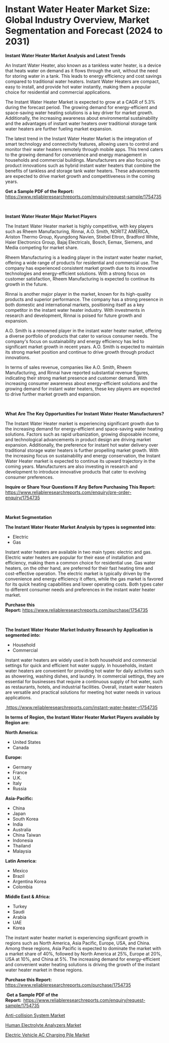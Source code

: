<p><h1>Instant Water Heater Market Size: Global Industry Overview, Market Segmentation and Forecast (2024 to 2031)</h1></p><p><strong>Instant Water Heater Market Analysis and Latest Trends</strong></p>
<p><p>An Instant Water Heater, also known as a tankless water heater, is a device that heats water on demand as it flows through the unit, without the need for storing water in a tank. This leads to energy efficiency and cost savings compared to traditional water heaters. Instant Water Heaters are compact, easy to install, and provide hot water instantly, making them a popular choice for residential and commercial applications.</p><p>The Instant Water Heater Market is expected to grow at a CAGR of 5.3% during the forecast period. The growing demand for energy-efficient and space-saving water heating solutions is a key driver for market growth. Additionally, the increasing awareness about environmental sustainability and the advantages of instant water heaters over traditional storage tank water heaters are further fueling market expansion.</p><p>The latest trend in the Instant Water Heater Market is the integration of smart technology and connectivity features, allowing users to control and monitor their water heaters remotely through mobile apps. This trend caters to the growing demand for convenience and energy management in households and commercial buildings. Manufacturers are also focusing on product innovations such as hybrid instant water heaters that combine the benefits of tankless and storage tank water heaters. These advancements are expected to drive market growth and competitiveness in the coming years.</p></p>
<p><strong>Get a Sample PDF of the Report:&nbsp;</strong> <a href="https://www.reliableresearchreports.com/enquiry/request-sample/1754735">https://www.reliableresearchreports.com/enquiry/request-sample/1754735</a></p>
<p>&nbsp;</p>
<p><strong>Instant Water Heater Major Market Players</strong></p>
<p><p>The Instant Water Heater market is highly competitive, with key players such as Rheem Manufacturing, Rinnai, A.O. Smith, NORITZ AMERICA, Ariston Thermo Group, Kyungdong Navien, Stiebel Eltron, Bradford White, Haier Electronics Group, Bajaj Electricals, Bosch, Eemax, Siemens, and Media competing for market share. </p><p>Rheem Manufacturing is a leading player in the instant water heater market, offering a wide range of products for residential and commercial use. The company has experienced consistent market growth due to its innovative technologies and energy-efficient solutions. With a strong focus on customer satisfaction, Rheem Manufacturing is expected to continue its growth in the future.</p><p>Rinnai is another major player in the market, known for its high-quality products and superior performance. The company has a strong presence in both domestic and international markets, positioning itself as a key competitor in the instant water heater industry. With investments in research and development, Rinnai is poised for future growth and expansion.</p><p>A.O. Smith is a renowned player in the instant water heater market, offering a diverse portfolio of products that cater to various consumer needs. The company's focus on sustainability and energy efficiency has led to significant market growth in recent years. A.O. Smith is expected to maintain its strong market position and continue to drive growth through product innovations.</p><p>In terms of sales revenue, companies like A.O. Smith, Rheem Manufacturing, and Rinnai have reported substantial revenue figures, indicating their strong market presence and customer demand. With increasing consumer awareness about energy-efficient solutions and the growing demand for instant water heaters, these key players are expected to drive further market growth and expansion.</p></p>
<p>&nbsp;</p>
<p><strong>What Are The Key Opportunities For Instant Water Heater Manufacturers?</strong></p>
<p><p>The Instant Water Heater market is experiencing significant growth due to the increasing demand for energy-efficient and space-saving water heating solutions. Factors such as rapid urbanization, growing disposable income, and technological advancements in product design are driving market expansion. Additionally, the preference for instant hot water delivery over traditional storage water heaters is further propelling market growth. With the increasing focus on sustainability and energy conservation, the Instant Water Heater market is expected to continue its upward trajectory in the coming years. Manufacturers are also investing in research and development to introduce innovative products that cater to evolving consumer preferences.</p></p>
<p><strong>Inquire or Share Your Questions If Any Before Purchasing This Report:</strong> <a href="https://www.reliableresearchreports.com/enquiry/pre-order-enquiry/1754735">https://www.reliableresearchreports.com/enquiry/pre-order-enquiry/1754735</a></p>
<p>&nbsp;</p>
<p><strong>Market Segmentation</strong></p>
<p><strong>The Instant Water Heater Market Analysis by types is segmented into:</strong></p>
<p><ul><li>Electric</li><li>Gas</li></ul></p>
<p><p>Instant water heaters are available in two main types: electric and gas. Electric water heaters are popular for their ease of installation and efficiency, making them a common choice for residential use. Gas water heaters, on the other hand, are preferred for their fast heating time and cost-effective operation. The electric market is typically driven by the convenience and energy efficiency it offers, while the gas market is favored for its quick heating capabilities and lower operating costs. Both types cater to different consumer needs and preferences in the instant water heater market.</p></p>
<p><strong>Purchase this Report:&nbsp;</strong><a href="https://www.reliableresearchreports.com/purchase/1754735">https://www.reliableresearchreports.com/purchase/1754735</a></p>
<p>&nbsp;</p>
<p><strong>The Instant Water Heater Market Industry Research by Application is segmented into:</strong></p>
<p><ul><li>Household</li><li>Commercial</li></ul></p>
<p><p>Instant water heaters are widely used in both household and commercial settings for quick and efficient hot water supply. In households, instant water heaters are convenient for providing hot water for daily activities such as showering, washing dishes, and laundry. In commercial settings, they are essential for businesses that require a continuous supply of hot water, such as restaurants, hotels, and industrial facilities. Overall, instant water heaters are versatile and practical solutions for meeting hot water needs in various applications.</p></p>
<p><a href="https://www.reliableresearchreports.com/instant-water-heater-r1754735">&nbsp;https://www.reliableresearchreports.com/instant-water-heater-r1754735</a></p>
<p><strong>In terms of Region, the Instant Water Heater Market Players available by Region are:</strong></p>
<p>
    <p> <strong> North America: </strong>
        <ul>
            <li>United States</li>
            <li>Canada</li>
        </ul>
        </p> 
    <p> <strong> Europe: </strong>
        <ul>
            <li>Germany</li>
            <li>France</li>
            <li>U.K.</li>
            <li>Italy</li>
            <li>Russia</li>
        </ul>
        </p> 
    <p> <strong> Asia-Pacific: </strong>
        <ul>
            <li>China</li>
            <li>Japan</li>
            <li>South Korea</li>
            <li>India</li>
            <li>Australia</li>
            <li>China Taiwan</li>
            <li>Indonesia</li>
            <li>Thailand</li>
            <li>Malaysia</li>
        </ul>
        </p> 
    <p> <strong> Latin America: </strong>
        <ul>
            <li>Mexico</li>
            <li>Brazil</li>
            <li>Argentina Korea</li>
            <li>Colombia</li>
        </ul>
        </p> 
    <p> <strong> Middle East & Africa: </strong>
        <ul>
            <li>Turkey</li>
            <li>Saudi</li>
            <li>Arabia</li>
            <li>UAE</li>
            <li>Korea</li>
        </ul>
    </p>
    </p>
<p><p>The instant water heater market is experiencing significant growth in regions such as North America, Asia Pacific, Europe, USA, and China. Among these regions, Asia Pacific is expected to dominate the market with a market share of 40%, followed by North America at 25%, Europe at 20%, USA at 10%, and China at 5%. The increasing demand for energy-efficient and convenient water heating solutions is driving the growth of the instant water heater market in these regions.</p></p>
<p><strong>Purchase this Report: </strong><a href="https://www.reliableresearchreports.com/purchase/1754735">https://www.reliableresearchreports.com/purchase/1754735</a></p>
<p>&nbsp;<strong>Get a Sample PDF of the Report:&nbsp;&nbsp;</strong><a href="https://www.reliableresearchreports.com/enquiry/request-sample/1754735">https://www.reliableresearchreports.com/enquiry/request-sample/1754735</a></p>
<p><strong></strong></p>
<p><p><a href="https://www.linkedin.com/pulse/anti-collision-system-market-provides-detailed-segmentation-dap2e?trackingId=KgXb2ZUdomZqb8QA5TbUMA%3D%3D">Anti-collision System Market</a></p><p><a href="https://www.linkedin.com/pulse/human-electrolyte-analyzers-market-size-trends-complete-5sime?trackingId=L6DOJoSNlsdwVtCYzWk%2BLQ%3D%3D">Human Electrolyte Analyzers Market</a></p><p><a href="https://www.linkedin.com/pulse/electric-vehicle-ac-charging-pile-market-comprehensive-report-hjpze?trackingId=wEZplbIyhlv5XFbQuHlqMA%3D%3D">Electric Vehicle AC Charging Pile Market</a></p></p>